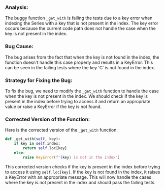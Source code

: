 ### Analysis:
The buggy function `_get_with` is failing the tests due to a key error when indexing the Series with a key that is not present in the index. The key error occurs because the current code path does not handle the case when the key is not present in the index. 

### Bug Cause:
The bug arises from the fact that when the key is not found in the index, the function doesn't handle this case properly and results in a KeyError. This can be seen in the failing tests where the key 'C' is not found in the index.

### Strategy for Fixing the Bug:
To fix the bug, we need to modify the `_get_with` function to handle the case when the key is not present in the index. We should check if the key is present in the index before trying to access it and return an appropriate value or raise a KeyError if the key is not found.

### Corrected Version of the Function:
Here is the corrected version of the `_get_with` function:

```python
def _get_with(self, key):
    if key in self.index:
        return self.loc[key]
    else:
        raise KeyError(f"{key} is not in the index")
```

This corrected version checks if the key is present in the index before trying to access it using `self.loc[key]`. If the key is not found in the index, it raises a KeyError with an appropriate message. This will now handle the cases where the key is not present in the index and should pass the failing tests.